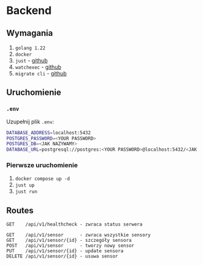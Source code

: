 # Backend

## Wymagania

1. `golang 1.22`
1. `docker`
1. `just` - [github](https://github.com/casey/just)
1. `watchexec` - [github](https://github.com/watchexec/watchexec)
1. `migrate cli` - [github](https://github.com/golang-migrate/migrate)

## Uruchomienie

### `.env`
Uzupełnij plik `.env`:
```bash
DATABASE_ADDRESS=localhost:5432
POSTGRES_PASSWORD=<YOUR PASSWORD>
POSTGRES_DB=<JAK NAZYWAMY>
DATABASE_URL=postgresql://postgres:<YOUR PASSWORD>@localhost:5432/<JAK NAZYWAMY>
```

### Pierwsze uruchomienie
1. `docker compose up -d`
1. `just up`
1. `just run`

## Routes
```
GET    /api/v1/healthcheck - zwraca status serwera

GET    /api/v1/sensor      - zwraca wszystkie sensory
GET    /api/v1/sensor/{id} - szczegóły sensora
POST   /api/v1/sensor      - tworzy nowy sensor
PUT    /api/v1/sensor/{id} - update sensora
DELETE /api/v1/sensor/{id} - usuwa sensor
```

